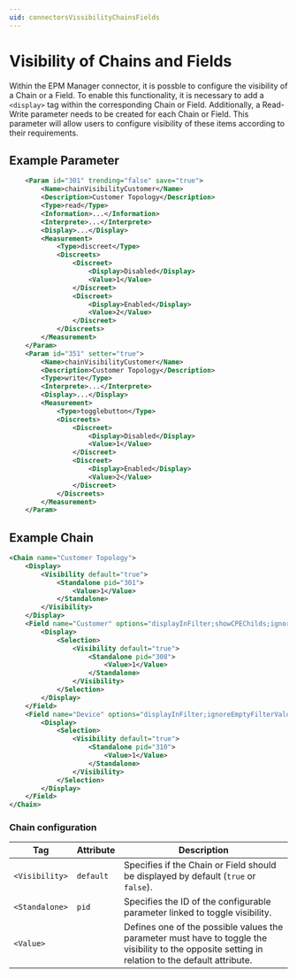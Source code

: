 ```yaml
---
uid: connectorsVissibilityChainsFields
---
```

# Visibility of Chains and Fields

Within the EPM Manager connector, it is possble to configure the visibility of a Chain or a Field.
To enable this functionality, it is necessary to add a `<display>` tag within the corresponding Chain or Field. Additionally, a Read-Write parameter needs to be created for each Chain or Field. This parameter will allow users to configure visibility of these items according to their requirements.

## Example Parameter

```xml
	<Param id="301" trending="false" save="true">
		<Name>chainVisibilityCustomer</Name>
		<Description>Customer Topology</Description>
		<Type>read</Type>
		<Information>...</Information>
		<Interprete>...</Interprete>
		<Display>...</Display>
		<Measurement>
			<Type>discreet</Type>
			<Discreets>
				<Discreet>
					<Display>Disabled</Display>
					<Value>1</Value>
				</Discreet>
				<Discreet>
					<Display>Enabled</Display>
					<Value>2</Value>
				</Discreet>
			</Discreets>
		</Measurement>
	</Param>
	<Param id="351" setter="true">
		<Name>chainVisibilityCustomer</Name>
		<Description>Customer Topology</Description>
		<Type>write</Type>
		<Interprete>...</Interprete>
		<Display>...</Display>
		<Measurement>
			<Type>togglebutton</Type>
			<Discreets>
				<Discreet>
					<Display>Disabled</Display>
					<Value>1</Value>
				</Discreet>
				<Discreet>
					<Display>Enabled</Display>
					<Value>2</Value>
				</Discreet>
			</Discreets>
		</Measurement>
	</Param>

```

## Example Chain

```xml
<Chain name="Customer Topology">
    <Display>
        <Visibility default="true">
            <Standalone pid="301">
                <Value>1</Value>
            </Standalone>
        </Visibility>
    </Display>
    <Field name="Customer" options="displayInFilter;showCPEChilds;ignoreEmptyFilterValues;tabs:3500-KPI;details:3500;ShowBubbleupAndInstanceAlarmLevel" pid="3502">
        <Display>
            <Selection>
                <Visibility default="true">
                    <Standalone pid="308">
                        <Value>1</Value>
                    </Standalone>
                </Visibility>
            </Selection>
        </Display>
    </Field>
    <Field name="Device" options="displayInFilter;ignoreEmptyFilterValues;tabs:2500-KPI;details:2500;ShowBubbleupAndInstanceAlarmLevel" pid="2501">
        <Display>
            <Selection>
                <Visibility default="true">
                    <Standalone pid="310">
                        <Value>1</Value>
                    </Standalone>
                </Visibility>
            </Selection>
        </Display>
    </Field>
</Chain>

```

### Chain configuration

| Tag                | Attribute  | Description                                                                                   |
|--------------------|------------|-----------------------------------------------------------------------------------------------|
| `<Visibility>`     | `default`  | Specifies if the Chain or Field should be displayed by default (`true` or `false`).           |
| `<Standalone>`     | `pid`      | Specifies the ID of the configurable parameter linked to toggle visibility.                  |
| `<Value>`        |            | Defines one of the possible values the parameter must have to toggle the visibility to the opposite setting in relation to the default attribute.        |

